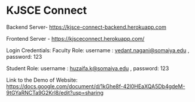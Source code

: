 # KJSCE Connect

Backend Server- https://kjsce-connect-backend.herokuapp.com



Frontend Server - https://kjsceconnect.herokuapp.com/

Login Credentials:
Faculty Role:
username : vedant.nagani@somaiya.edu ,
password: 123

Student Role:
username : huzaifa.k@somaiya.edu ,
password: 123

Link to the Demo of Website: https://docs.google.com/document/d/1kGhe8f-42l0HEaXQA5Db4gdeM-9tGYaRNCTa9G2Krl8/edit?usp=sharing

